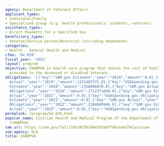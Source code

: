 ```yaml
---
agency: Department of Veterans Affairs
applicant_types:
- Individual/Family
- Specialized group (e.g. health professionals, students, veterans)
assistance_types:
- Direct Payments for a Specified Use
beneficiary_types:
- Veteran/Service person/Reservist (including dependents
categories:
- Health - General Health and Medical
cfda: '64.039'
fiscal_year: '2022'
layout: program
objective: CHAMPVA is health care program that shares the cost of health care services
  provided to the deceased or disabled Veterans.
obligations: '[{"key":"SAM.gov Estimate","year":"2019","amount":0.0},{"key":"SAM.gov
  Actual","year":"2019","amount":1271487271.0},{"key":"USASpending.gov Obligations","year":"2019","amount":1692224991.0},{"key":"SAM.gov
  Estimate","year":"2020","amount":1338896678.0},{"key":"SAM.gov Actual","year":"2020","amount":0.0},{"key":"USASpending.gov
  Obligations","year":"2020","amount":1712371689.0},{"key":"SAM.gov Estimate","year":"2021","amount":1349220507.0},{"key":"SAM.gov
  Actual","year":"2021","amount":0.0},{"key":"USASpending.gov Obligations","year":"2021","amount":1978712404.0},{"key":"SAM.gov
  Estimate","year":"2022","amount":0.0},{"key":"SAM.gov Actual","year":"2022","amount":1758700118.0},{"key":"USASpending.gov
  Obligations","year":"2022","amount":2204849946.0},{"key":"SAM.gov Estimate","year":"2023","amount":1707157216.0},{"key":"SAM.gov
  Actual","year":"2023","amount":0.0},{"key":"USASpending.gov Obligations","year":"2023","amount":1205734566.0}]'
permalink: /program/64.039.html
popular_name: Civilian Health and Medical Program of the Department of Veterans Affairs
  (CHAMPVA)
sam_url: https://sam.gov/fal/17de3973b2464391bdff88ce4ed741ac/view
sub-agency: N/A
title: CHAMPVA
---
```


